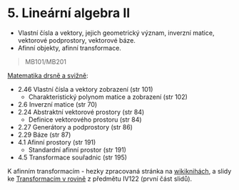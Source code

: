 # 5. Lineární algebra II
- Vlastní čísla a vektory, jejich geometrický význam, inverzní matice, vektorové podprostory, vektorové báze.
- Afinní objekty, afinní transformace.

> MB101/MB201

[Matematika drsně a svižně](http://www.math.muni.cz/~naca/ucebnice/e-ucebnice):

* 2.46 Vlastní čísla a vektory zobrazení (str 101)
	- Charakteristický polynom matice a zobrazení (str 102)
* 2.6 Inverzní matice (str 70)
* 2.24 Abstraktní vektorové prostory (str 84)
	- Definice vektorového prostoru (str 84)
* 2.27 Generátory a podprostory (str 86)
* 2.29 Báze (str 87)
* 4.1 Afinní prostory (str 191)
	- Standardní afinní prostor (str 191)
* 4.5 Transformace souřadnic (str 195)

K afinním transformacím - hezky zpracovaná stránka na [wikiknihách](http://cs.wikibooks.org/wiki/Geometrie/Afinní_transformace_souřadnic), a slidy ke [Transformacím v rovině](http://www.fi.muni.cz/~xpelanek/IV122/slidy/lingebra.pdf) z předmětu IV122 (první část slidů).